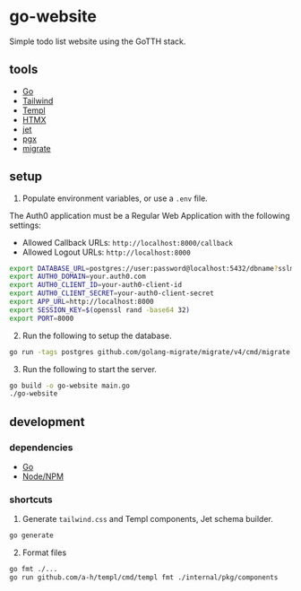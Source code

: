# go-website

Simple todo list website using the GoTTH stack.

## tools

- [Go](https://golang.org/)
- [Tailwind](https://tailwindcss.com/)
- [Templ](https://templ.guide/)
- [HTMX](https://htmx.org/)
- [jet](https://github.com/go-jet/jet)
- [pgx](https://github.com/jackc/pgx)
- [migrate](https://github.com/golang-migrate/migrate)

## setup

1. Populate environment variables, or use a `.env` file.

The Auth0 application must be a Regular Web Application with the following settings:

- Allowed Callback URLs: `http://localhost:8000/callback`
- Allowed Logout URLs: `http://localhost:8000`

```sh
export DATABASE_URL=postgres://user:password@localhost:5432/dbname?sslmode=disable
export AUTH0_DOMAIN=your.auth0.com
export AUTH0_CLIENT_ID=your-auth0-client-id
export AUTH0_CLIENT_SECRET=your-auth0-client-secret
export APP_URL=http://localhost:8000
export SESSION_KEY=$(openssl rand -base64 32)
export PORT=8000
```

2. Run the following to setup the database.

```sh
go run -tags postgres github.com/golang-migrate/migrate/v4/cmd/migrate -path ./migrations -database ${DATABASE_URL} up
```

3. Run the following to start the server.

```sh
go build -o go-website main.go
./go-website
```

## development

### dependencies

- [Go](https://golang.org/)
- [Node/NPM](https://nodejs.org/)

### shortcuts

1. Generate `tailwind.css` and Templ components, Jet schema builder.

```sh
go generate
```

2. Format files

```sh
go fmt ./...
go run github.com/a-h/templ/cmd/templ fmt ./internal/pkg/components
```
